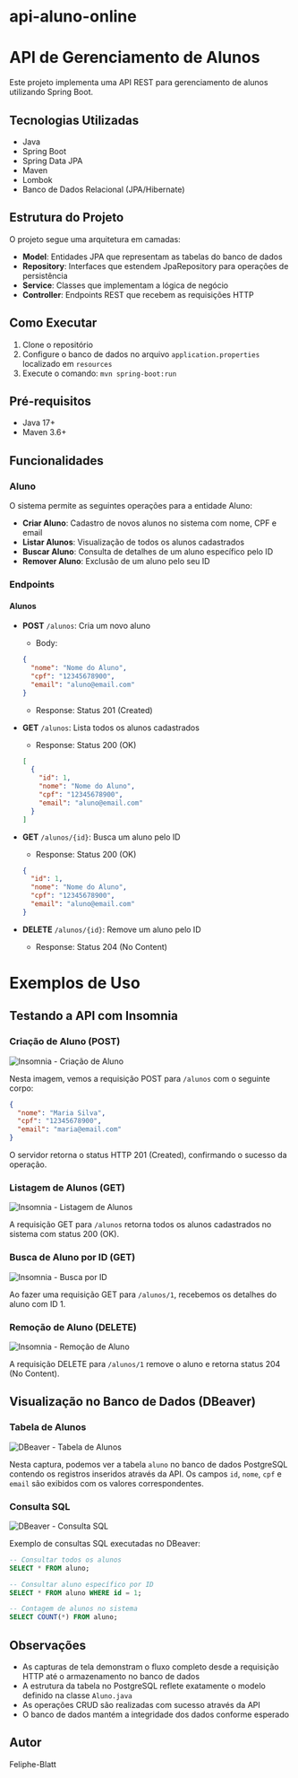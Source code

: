 # api-aluno-online
 
# API de Gerenciamento de Alunos

Este projeto implementa uma API REST para gerenciamento de alunos utilizando Spring Boot.

## Tecnologias Utilizadas

- Java
- Spring Boot
- Spring Data JPA
- Maven
- Lombok
- Banco de Dados Relacional (JPA/Hibernate)

## Estrutura do Projeto

O projeto segue uma arquitetura em camadas:

- **Model**: Entidades JPA que representam as tabelas do banco de dados
- **Repository**: Interfaces que estendem JpaRepository para operações de persistência
- **Service**: Classes que implementam a lógica de negócio
- **Controller**: Endpoints REST que recebem as requisições HTTP

## Como Executar

1. Clone o repositório
2. Configure o banco de dados no arquivo `application.properties` localizado em `resources`
3. Execute o comando: `mvn spring-boot:run`

## Pré-requisitos

- Java 17+
- Maven 3.6+

## Funcionalidades

### Aluno

O sistema permite as seguintes operações para a entidade Aluno:

- **Criar Aluno**: Cadastro de novos alunos no sistema com nome, CPF e email
- **Listar Alunos**: Visualização de todos os alunos cadastrados
- **Buscar Aluno**: Consulta de detalhes de um aluno específico pelo ID
- **Remover Aluno**: Exclusão de um aluno pelo seu ID

### Endpoints

#### Alunos

- **POST** `/alunos`: Cria um novo aluno
  - Body:
  ```json
  {
    "nome": "Nome do Aluno",
    "cpf": "12345678900",
    "email": "aluno@email.com"
  }
  ```
  - Response: Status 201 (Created)
  

- **GET** `/alunos`: Lista todos os alunos cadastrados
  - Response: Status 200 (OK)
  ```json
  [
    {
      "id": 1,
      "nome": "Nome do Aluno",
      "cpf": "12345678900",
      "email": "aluno@email.com"
    }
  ]
  ```

- **GET** `/alunos/{id}`: Busca um aluno pelo ID
  - Response: Status 200 (OK)
  ```json
  {
    "id": 1,
    "nome": "Nome do Aluno",
    "cpf": "12345678900", 
    "email": "aluno@email.com"
  }
  ```

- **DELETE** `/alunos/{id}`: Remove um aluno pelo ID
  - Response: Status 204 (No Content)

# Exemplos de Uso

## Testando a API com Insomnia

### Criação de Aluno (POST)
![Insomnia - Criação de Aluno](./imgs/insomnia-post-aluno.png)

Nesta imagem, vemos a requisição POST para `/alunos` com o seguinte corpo:
```json
{
  "nome": "Maria Silva",
  "cpf": "12345678900",
  "email": "maria@email.com"
}
```

O servidor retorna o status HTTP 201 (Created), confirmando o sucesso da operação.

### Listagem de Alunos (GET)
![Insomnia - Listagem de Alunos](./imgs/insomnia-get-alunos.png)

A requisição GET para `/alunos` retorna todos os alunos cadastrados no sistema com status 200 (OK).

### Busca de Aluno por ID (GET)
![Insomnia - Busca por ID](./imgs/insomnia-get-aluno-id.png)

Ao fazer uma requisição GET para `/alunos/1`, recebemos os detalhes do aluno com ID 1.

### Remoção de Aluno (DELETE)
![Insomnia - Remoção de Aluno](./imgs/insomnia-delete-aluno.png)

A requisição DELETE para `/alunos/1` remove o aluno e retorna status 204 (No Content).

## Visualização no Banco de Dados (DBeaver)

### Tabela de Alunos
![DBeaver - Tabela de Alunos](./imgs/dbeaver-tabela-alunos.png)

Nesta captura, podemos ver a tabela `aluno` no banco de dados PostgreSQL contendo os registros inseridos através da API. Os campos `id`, `nome`, `cpf` e `email` são exibidos com os valores correspondentes.

### Consulta SQL
![DBeaver - Consulta SQL](./imgs/dbeaver-consulta-sql.png)

Exemplo de consultas SQL executadas no DBeaver:

```sql
-- Consultar todos os alunos
SELECT * FROM aluno;

-- Consultar aluno específico por ID
SELECT * FROM aluno WHERE id = 1;

-- Contagem de alunos no sistema
SELECT COUNT(*) FROM aluno;
```

## Observações

- As capturas de tela demonstram o fluxo completo desde a requisição HTTP até o armazenamento no banco de dados
- A estrutura da tabela no PostgreSQL reflete exatamente o modelo definido na classe `Aluno.java`
- As operações CRUD são realizadas com sucesso através da API
- O banco de dados mantém a integridade dos dados conforme esperado

## Autor

Feliphe-Blatt
